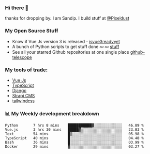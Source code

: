 ### Hi there 👋

thanks for dropping by.
I am Sandip. I build stuff at [@Pixeldust](github.com/pixeldust-in/)

###  **My Open Source Stuff**

 - Know if Vue Js version 3 is released -  [isvue3readyyet](https://github.com/sandiprb/isvue3readyyet)
 - A bunch of Python scripts to get stuff done 💤 💤 [stuff](https://github.com/sandiprb/stuff)
 - See all your starred Github repositories at one single place [github-telescope](https://github.com/sandiprb/github-telescope)



###  **My tools of trade:**
 - [Vue Js](https://github.com/vuejs/vue/)
 - [TypeScript](https://github.com/microsoft/TypeScript)
 - [Django](github.com/django/django)
 - [Strapi CMS](github.com/strapi/strapi)
 - [tailwindcss](https://github.com/tailwindlabs/tailwindcss)


###  📊 **My Weekly development breakdown**
<!--START_SECTION:waka-->

```text
Python       7 hrs 8 mins    ███████████▓░░░░░░░░░░░░░   46.89 %
Vue.js       3 hrs 30 mins   █████▓░░░░░░░░░░░░░░░░░░░   23.03 %
Text         54 mins         █▒░░░░░░░░░░░░░░░░░░░░░░░   05.98 %
TypeScript   40 mins         █░░░░░░░░░░░░░░░░░░░░░░░░   04.48 %
Bash         36 mins         █░░░░░░░░░░░░░░░░░░░░░░░░   03.99 %
Docker       29 mins         ▓░░░░░░░░░░░░░░░░░░░░░░░░   03.27 %
```

<!--END_SECTION:waka-->
